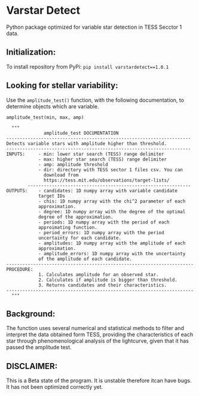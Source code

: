 Varstar Detect
==============

Python package optimized for variable star detection in TESS Secctor 1
data.

 Initialization:
--------------------

To install repository from PyPi: `pip install varstardetect==1.0.1`

 Looking for stellar variability:
-------------------------------------

Use the `amplitude_test()` function, with the following documentation,
to determine objects which are variable.

    amplitude_test(min, max, amp)

      """
                  amplitude_test DOCUMENTATION
    ---------------------------------------------------------------------
    Detects variable stars with amplitude higher than threshold.
    ---------------------------------------------------------------------
    INPUTS:     - min: lower star search (TESS) range delimiter
                - max: higher star search (TESS) range delimiter
                - amp: amplitude threshold
                - dir: directory with TESS sector 1 files csv. You can
                  download from
                  https://tess.mit.edu/observations/target-lists/
            -------------------------------------------------------------
    OUTPUTS:    - candidates: 1D numpy array with variable candidate
                target IDs
                - chis: 1D numpy array with the chi^2 parameter of each
                approximation.
                - degree: 1D numpy array with the degree of the optimal
                degree of the approximation.
                - periods: 1D numpy array with the period of each
                approimating function.
                - period_errors: 1D numpy array with the period
                uncertainty for each candidate.
                - amplitudes: 1D numpy array with the amplitude of each
                approximation.
                - amplitude_errors: 1D numpy array with the uncertainty
                of the amplitude of each candidate.
    ----------------------------------------------------------------------
    PROCEDURE:
                1. Calculates amplitude for an observed star.
                2. Calculates if amplitude is bigger than threshold.
                3. Returns candidates and their characteristics.
    ----------------------------------------------------------------------
      """

Background:
-----------

The function uses several numerical and statistical methods to filter
and interpret the data obtained form TESS, providing the characteristics
of each star through phenomenological analysis of the lightcurve, given
that it has passed the amplitude test.

DISCLAIMER:
-----------

This is a Beta state of the program. It is unstable therefore itcan have 
bugs. It has not been optimized correctly yet.




